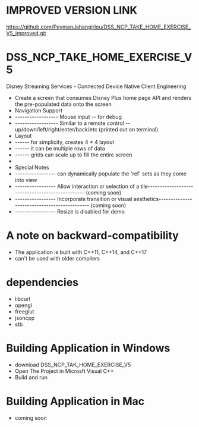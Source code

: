 # IMPROVED VERSION LINK
https://github.com/PeymanJahangirlou/DSS_NCP_TAKE_HOME_EXERCISE_V5_improved.git

# DSS_NCP_TAKE_HOME_EXERCISE_V5
Disney Streaming Services - Connected Device Native Client Engineering
* Create a screen that consumes Disney Plus home page API and renders the pre-populated data onto the screen
* Navigation Support
* ------------------ Mouse input -- for debug. 
* ------------------ Similar to a remote control -- up/down/left/right/enter/back/etc      (printed out on terminal)
* Layout 
* ------ for simplicity, creates 4 * 4 layout 
* ------ it can be multiple rows of data
* ------ grids can scale up to fill the entire screen
* 
* Special Notes
* ----------------- can dynamically populate the 'ref' sets as they come into view
* ----------------- Allow interaction or selection of a tile------------------------------------------------ (coming soon)
* ----------------- Incorporate transition or visual aesthetics--------------------------------------------- (coming soon)
* ----------------- Resize is disabled for demo 


# A note on backward-compatibility
* The application is built with C++11, C++14, and C++17
* can't be used with older compilers

# dependencies
* libcurl   
* opengl          
* freeglut       
* jsoncpp
* stb

# Building Application in Windows
* download DSS_NCP_TAK_HOME_EXERCISE_V5
* Open The Project in Microsft Visual C++ 
* Build and run

# Building Application in Mac         
* coming soon
